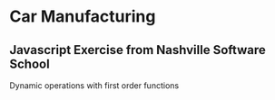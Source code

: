 # Car Manufacturing

## Javascript Exercise from Nashville Software School 

Dynamic operations with first order functions 
